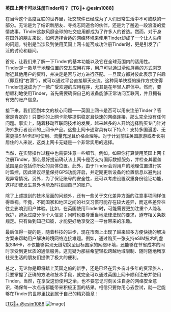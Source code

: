 **英国上网卡可以注册Tinder吗？【TG💪+ @esim1088】**

在当今这个高度互联的世界里，社交软件已经成为了人们日常生活中不可或缺的一部分。无论是为了结识新朋友、寻找志同道合的伙伴，还是为了邂逅一段浪漫的爱情故事，Tinder这款风靡全球的社交应用都成为了许多人的首选。然而，对于身在国外的朋友来说，如何选择合适的网络环境来使用Tinder却成了一个让人头疼的问题。特别是当涉及到使用英国上网卡能否成功注册Tinder时，更是引发了广泛的讨论和疑问。

首先，让我们来了解一下Tinder的基本功能以及它在全球范围内的适用性。Tinder是一款基于地理位置的交友应用程序，用户可以通过滑动屏幕的方式浏览附近其他用户的资料，并决定是否与对方进行匹配。一旦双方都对彼此表示了兴趣（即互相“右滑”），就可以通过平台直接聊天交流。这种简单快捷的操作方式使得Tinder迅速成为了一款广受欢迎的应用程序，尤其是在年轻人群体中。然而，要想顺利地使用Tinder，首先需要确保自己的设备能够正常访问互联网，并且拥有有效的账户信息。

接下来，我们回到本文的核心问题——英国上网卡是否可以用来注册Tinder？答案是肯定的！只要你的上网卡能够提供稳定且快速的网络连接，那么完全没有任何问题。事实上，随着移动互联网技术的发展，越来越多的人开始选择购买专门针对海外旅行者设计的上网卡产品。这些上网卡通常具有以下特点：支持多国漫游、无需更换SIM卡即可使用、流量充足且价格合理等。对于计划前往英国旅游或者长期居住的人来说，这类上网卡无疑是一个非常实用的选择。

当然，在实际操作过程中也需要注意一些细节。例如，如果你打算使用英国上网卡注册Tinder，那么最好提前确认该上网卡是否支持国际数据服务，并检查其覆盖范围是否包括你所处的具体位置。此外，由于Tinder会对用户的地理位置进行实时监控，因此建议尽量保持GPS功能开启，并定期更新设备的位置信息以避免出现异常情况。另外，为了保证账号的安全性，还可以考虑设置双重身份验证功能，这样即使发生意外也能及时找回自己的账户。

除了上述提到的技术层面的问题外，还有一些关于文化差异方面的注意事项同样值得重视。毕竟，不同国家和地区之间的社交习惯可能存在较大差异，而这些差异往往会影响到用户体验。比如，在英国使用Tinder时，可能需要更加注重个人隐私保护，避免过度分享个人信息；同时也要尊重当地法律法规的要求，遵守相关条款规定。只有做到知己知彼，才能更好地享受这一平台带来的乐趣。

最后值得一提的是，随着科技的进步，现在市面上出现了越来越多方便快捷的解决方案来帮助用户解决跨境网络连接难题。例如，通过购买一张支持eSIM技术的虚拟SIM卡，不仅能够实现无缝切换至目标国家的网络环境，还能够在节省成本的同时享受到更优质的通信服务。这无疑为那些希望轻松跨越地域限制、随时随地畅享社交生活的朋友们提供了极大的便利。

总之，无论你是即将踏上英国之旅的新手，还是已经在异乡奋斗多年的资深旅人，只要掌握了正确的方法和技术手段，就完全可以通过英国上网卡顺利注册并使用Tinder。当然，在享受这份便利之余，也不要忘记时刻关注自身的网络安全意识，确保每一次点击都能带来积极正面的结果。相信只要你用心去尝试，就一定能够在Tinder的世界里找到属于自己的精彩篇章！

[[TG💪+ @esim1088](https://t.me/s/esim1088) ![Image](https://i.postimg.cc/4NQfJmqS/Snipaste-2025-05-13-00-14-12.png)]